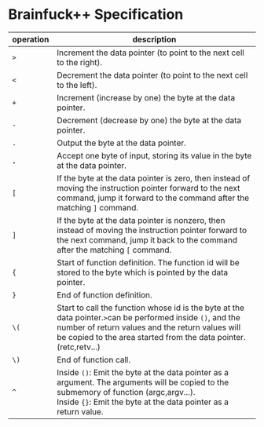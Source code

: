 # Brainfuck++ Specification

| operation | description |
| --------- | ----------- |
|`>`|Increment the data pointer (to point to the next cell to the right).|
|`<`|Decrement the data pointer (to point to the next cell to the left).|
|`+`|Increment (increase by one) the byte at the data pointer.|
|`-`|Decrement (decrease by one) the byte at the data pointer.|
|`.`|Output the byte at the data pointer.|
|`,`|Accept one byte of input, storing its value in the byte at the data pointer.|                                
|`[`|If the byte at the data pointer is zero, then instead of moving the instruction pointer forward to the next command, jump it forward to the command after the matching `]` command.
|`]`|If the byte at the data pointer is nonzero, then instead of moving the instruction pointer forward to the next command, jump it back to the command after the matching `[` command.|
|`{`|Start of function definition. The function id will be stored to the byte which is pointed by the data pointer.|
|`}`|End of function definition.|
|`\(`|Start to call the function whose id is the byte at the data pointer.`>`can be performed inside `()`, and the number of return values and the return values will be copied to the area started from the data pointer. (retc,retv...)|
|`\)`|End of function call.|
|`^`|Inside `()`: Emit the byte at the data pointer as a argument. The arguments will be copied to the submemory of function (argc,argv...).<br> Inside `{}`: Emit the byte at the data pointer as a return value.|